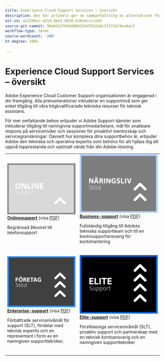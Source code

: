 ```yaml
---
title: Experience Cloud Support Services – översikt
description: Den här artikeln ger en sammanfattning av alternativen för kundsupport för Adobe Experience Cloud. Alternativen är Online, Business, Enterprise och Elite.
exl-id: ac22d8ac-a214-4ee2-8828-b28a4cccce43
source-git-commit: 98e65227b9a988b32bdfb32a8c371f2474ea4ac5
workflow-type: tm+mt
source-wordcount: '200'
ht-degree: 100%

---
```


# Experience Cloud Support Services – översikt

Adobe Experience Cloud Customer Support-organisationen är engagerad i din framgång. Alla prenumerationer inkluderar en supportnivå som ger enkel tillgång till våra högkvalificerade tekniska resurser för teknisk assistans.

För mer omfattande behov erbjuder vi Adobe Support-tjänster som inkluderar tillgång till namngivna supportmedarbetare, mål för snabbare respons på servicenivåer och sessioner för proaktivt mentorskap och servicegranskningar. Oavsett hur komplexa dina supportbehov är, erbjuder Adobe den tekniska och operativa expertis som behövs för att hjälpa dig att uppnå topprestanda och optimalt värde från din Adobe-lösning.

<table style="table-layout:fixed">
<tr>
  <td>
    <a href="online.md">
    <img alt="Online" src="assets/OnlineSupportThumbnail.png"/>
    </a>
    <div>
    <a href="online.md"><strong>Onlinesupport</strong></a> (visa <a href="assets/OnlineSupportDatasheet.pdf" target="_blank">PDF</a>)
    </div>
    <p>Begränsad åtkomst till telefonsupport</p>
    <br>
  </td>
  <td>
    <a href="business.md">
      <img alt="Business" src="assets/BusinessSupportThumbnail.png">
    </a>
    <div>
    <a href="business.md"><strong>Business-support</strong></a> (visa <a href="assets/BusinessSupportDatasheet.pdf" target="_blank">PDF</a>)
    </div>
    <p>Fullständig tillgång till Adobes tekniska supportteam och till en kontosupportansvarig för kontohantering</p>
    <br>
  </td>
</tr>
<tr>
  <td>
    <a href="enterprise.md">
    <img alt="Enterprise" src="assets/EnterpriseSupportThumbnail.png"/>
    </a>
    <div>
    <a href="enterprise.md"><strong>Enterprise-support</strong></a> (visa <a href="assets/EnterpriseSupportDatasheet.pdf" target="_blank">PDF</a>)
    </div>
    <p>Förbättrade servicenivåmål för support (SLT), fördelar med teknisk expertis och en representant i form av en namngiven supporttekniker.</p>
    <br>
  </td>
  <td>
    <a href="elite.md">
      <img alt="Elite" src="assets/EliteSupportThumbnail.png">
    </a>
    <div>
    <a href="elite.md"><strong>Elite-support</strong></a> (visa <a href="assets/EliteSupportDatasheet.pdf" target="_blank">PDF</a>)
    </div>
    <p>Förstklassiga servicenivåmål (SLT), proaktiv support och partnerskap med en teknisk kontoansvarig och en namngiven supporttekniker</p>
    <br>
  </td>
</tr>
</table>
